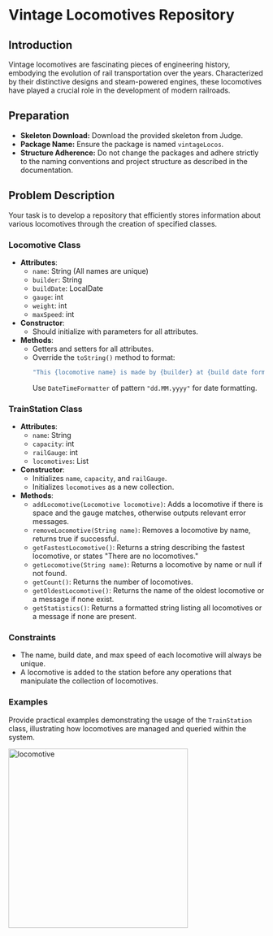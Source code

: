 
# Vintage Locomotives Repository

## Introduction
Vintage locomotives are fascinating pieces of engineering history, embodying the evolution of rail transportation over the years. Characterized by their distinctive designs and steam-powered engines, these locomotives have played a crucial role in the development of modern railroads.

## Preparation
- **Skeleton Download:** Download the provided skeleton from Judge.
- **Package Name:** Ensure the package is named `vintageLocos`.
- **Structure Adherence:** Do not change the packages and adhere strictly to the naming conventions and project structure as described in the documentation.

## Problem Description
Your task is to develop a repository that efficiently stores information about various locomotives through the creation of specified classes.

### Locomotive Class
- **Attributes**:
  - `name`: String (All names are unique)
  - `builder`: String
  - `buildDate`: LocalDate
  - `gauge`: int
  - `weight`: int
  - `maxSpeed`: int
- **Constructor**:
  - Should initialize with parameters for all attributes.
- **Methods**:
  - Getters and setters for all attributes.
  - Override the `toString()` method to format:
    ```java
    "This {locomotive name} is made by {builder} at {build date formatted as 'dd.MM.yyyy'}."
    ```
    Use `DateTimeFormatter` of pattern `"dd.MM.yyyy"` for date formatting.

### TrainStation Class
- **Attributes**:
  - `name`: String
  - `capacity`: int
  - `railGauge`: int
  - `locomotives`: List<Locomotive>
- **Constructor**:
  - Initializes `name`, `capacity`, and `railGauge`.
  - Initializes `locomotives` as a new collection.
- **Methods**:
  - `addLocomotive(Locomotive locomotive)`: Adds a locomotive if there is space and the gauge matches, otherwise outputs relevant error messages.
  - `removeLocomotive(String name)`: Removes a locomotive by name, returns true if successful.
  - `getFastestLocomotive()`: Returns a string describing the fastest locomotive, or states "There are no locomotives."
  - `getLocomotive(String name)`: Returns a locomotive by name or null if not found.
  - `getCount()`: Returns the number of locomotives.
  - `getOldestLocomotive()`: Returns the name of the oldest locomotive or a message if none exist.
  - `getStatistics()`: Returns a formatted string listing all locomotives or a message if none are present.

### Constraints
- The name, build date, and max speed of each locomotive will always be unique.
- A locomotive is added to the station before any operations that manipulate the collection of locomotives.

### Examples
Provide practical examples demonstrating the usage of the `TrainStation` class, illustrating how locomotives are managed and queried within the system.



<img width="353" alt="locomotive" src="https://github.com/svetlanasieber/Software-Engineering--Path-SoftUni/assets/135451084/a687264e-3492-4c38-b409-204de13f38ef">
